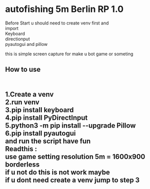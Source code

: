 # autofishing 5m Berlin RP 1.0<br>
Before Start u should need to create venv first and <br>
import <br>
Keyboard <br>
directionput <br>
pyautogui and pillow<br>

this is simple screen capture for make u bot game or someting<br>

<H2>How to use<H2><br>
    1.Create a venv<br> 
    2.run venv<br>
    3.pip install keyboard <br>
    4.pip install PyDirectInput <br>
    5.python3 -m pip install --upgrade Pillow <br> 
    6.pip install pyautogui <br>
    and run the script have fun<br>
Readthis :<br>
use game setting resolution 5m = 1600x900 borderless<br> 
if u not do this is not work maybe<br>
if u dont need create a venv jump to step 3<br>